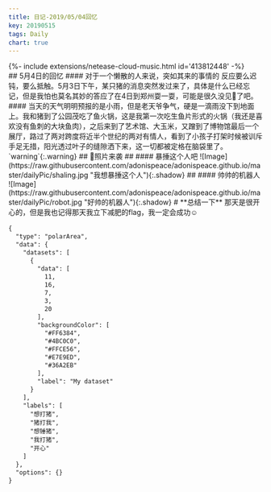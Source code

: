 ```yaml
---
title: 日记-2019/05/04回忆
key: 20190515
tags: Daily
chart: true
---
```

<div>{%- include extensions/netease-cloud-music.html id='413812448' -%}</div>
## 5月4日的回忆
#### 对于一个懒散的人来说，突如其来的事情的 反应要么迟钝，要么抵触。5月3日下午，某只猪的消息突然发过来了，具体是什么已经忘记，但是我怕也莫名其妙的答应了在4日到郑州耍一耍，可能是很久没见🐖了吧。
#### 当天的天气明明预报的是小雨，但是老天爷争气，硬是一滴雨没下到地面上。我和猪到了公园茂吃了鱼火锅，这是我第一次吃生鱼片形式的火锅（我还是喜欢没有鱼刺的大块鱼肉），之后来到了艺术馆、大玉米，又蹭到了博物馆最后一个展厅，路过了两对跨度将近半个世纪的两对有情人，看到了小孩子打架时候被训斥手足无措，阳光透过叶子的缝隙洒下来，这一切都被定格在脑袋里了。
`warning`{:.warning} 
## 🐖照片来袭
## 
#### 暴捶这个人吧
![Image](https://raw.githubusercontent.com/adonispeace/adonispeace.github.io/master/dailyPic/shaling.jpg "我想暴捶这个人"){:.shadow}
## 
#### 帅帅的机器人
![Image](https://raw.githubusercontent.com/adonispeace/adonispeace.github.io/master/dailyPic/robot.jpg "好帅的机器人"){:.shadow}
# 
**总结一下**
 那天是很开心的，但是我也记得那天我立下减肥的flag，我一定会成功☺

```chart
{
  "type": "polarArea",
  "data": {
    "datasets": [
      {
        "data": [
          11,
          16,
          7,
          3,
          20
        ],
        "backgroundColor": [
          "#FF6384",
          "#4BC0C0",
          "#FFCE56",
          "#E7E9ED",
          "#36A2EB"
        ],
        "label": "My dataset"
      }
    ],
    "labels": [
      "想打猪",
      "猪打我",
      "想锤猪",
      "我打猪",
      "开心"
    ]
  },
  "options": {}
}
```
